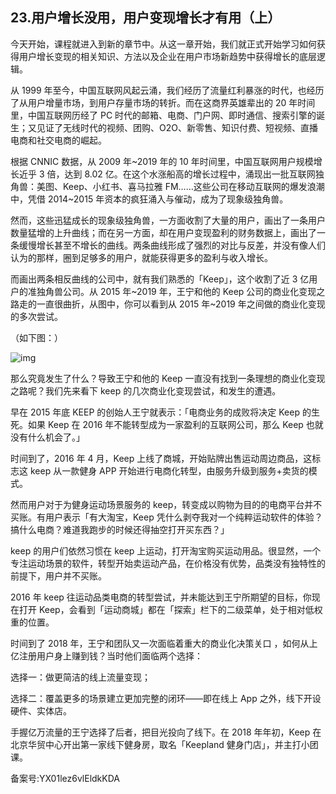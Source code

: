 ## 23.用户增长没用，用户变现增长才有用（上）
今天开始，课程就进入到新的章节中。从这一章开始，我们就正式开始学习如何获得用户增长变现的相关知识、方法以及企业在用户市场新趋势中获得增长的底层逻辑。


从 1999 年至今，中国互联网风起云涌，我们经历了流量红利暴涨的时代，也经历了从用户增量市场，到用户存量市场的转折。而在这商界英雄辈出的 20 年时间里，中国互联网历经了 PC 时代的邮箱、电商、门户网、即时通信、搜索引擎的诞生；又见证了无线时代的视频、团购、O2O、新零售、知识付费、短视频、直播电商和社交电商的崛起。


根据 CNNIC 数据，从 2009 年~2019 年的 10 年时间里，中国互联网用户规模增长近乎 3 倍，达到 8.02 亿。在这个水涨船高的增长过程中，涌现出一批互联网独角兽：美图、Keep、小红书、喜马拉雅 FM……这些公司在移动互联网的爆发浪潮中，凭借 2014~2015 年资本的疯狂涌入与催动，成为了现象级独角兽。


然而，这些迅猛成长的现象级独角兽，一方面收割了大量的用户，画出了一条用户数量猛增的上升曲线；而在另一方面，却在用户变现盈利的财务数据上，画出了一条缓慢增长甚至不增长的曲线。两条曲线形成了强烈的对比与反差，并没有像人们认为的那样，圈到足够多的用户，就能获得更多的盈利与收入增长。


而画出两条相反曲线的公司中，就有我们熟悉的「Keep」，这个收割了近 3 亿用户的准独角兽公司。从 2015 年~2019 年，王宁和他的 Keep 公司的商业化变现之路走的一直很曲折，从图中，你可以看到从 2015 年~2019 年之间做的商业化变现的多次尝试。


（如下图：）


![img](https://pic1.zhimg.com/v2-089140fc2e494de1ae34209f6a146825.webp)

那么究竟发生了什么？导致王宁和他的 Keep 一直没有找到一条理想的商业化变现之路呢？我们先来看下 keep 的几次商业化变现尝试，和发生的遭遇。


早在 2015 年底 KEEP 的创始人王宁就表示：「电商业务的成败将决定 Keep 的生死。如果 Keep 在 2016 年不能转型成为一家盈利的互联网公司，那么 Keep 也就没有什么机会了。」


时间到了，2016 年 4 月，Keep 上线了商城，开始贴牌出售运动周边商品，这标志这 keep 从一款健身 APP 开始进行电商化转型，由服务升级到服务+卖货的模式。


然而用户对于为健身运动场景服务的 keep，转变成以购物为目的的电商平台并不买账。有用户表示「有大淘宝，Keep 凭什么剥夺我对一个纯粹运动软件的体验？搞什么电商？难道我跑步的时候还得抽空打开买东西？」


keep 的用户们依然习惯在 keep 上运动，打开淘宝购买运动用品。很显然，一个专注运动场景的软件，转型开始卖运动产品，在价格没有优势，品类没有独特性的前提下，用户并不买账。


2016 年 keep 往运动品类电商的转型尝试，并未能达到王宁所期望的目标，你现在打开 Keep，会看到「运动商城」都在「探索」栏下的二级菜单，处于相对低权重的位置。


时间到了 2018 年，王宁和团队又一次面临着重大的商业化决策关口 ，如何从上亿注册用户身上赚到钱？当时他们面临两个选择：


选择一：做更简洁的线上流量变现；


选择二：覆盖更多的场景建立更加完整的闭环——即在线上 App 之外，线下开设硬件、实体店。


手握亿万流量的王宁选择了后者，把目光投向了线下。在 2018 年年初，Keep 在北京华贸中心开出第一家线下健身房，取名「Keepland 健身门店」，并主打小团课。


备案号:YX01lez6vlEldkKDA

